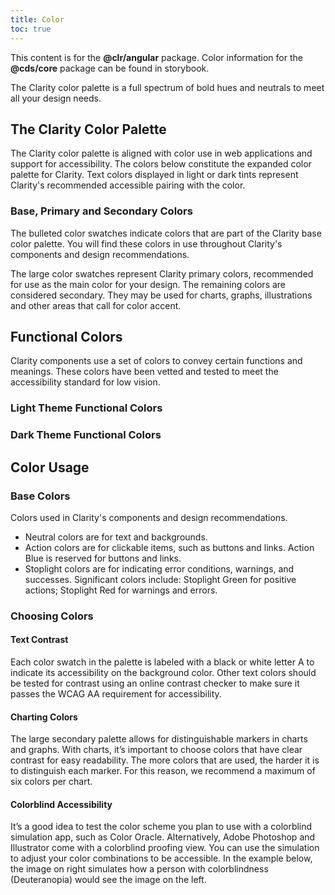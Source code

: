 ```yaml
---
title: Color
toc: true
---
```


<DocAlert :actionPop="true" status="warning" path="/storybook/core/?path=/story/foundation-color--page">This content is for the <b>@clr/angular</b> package. Color information for the <b>@cds/core</b> package can be found in storybook.</DocAlert>

The Clarity color palette is a full spectrum of bold hues and neutrals to meet all your design needs.

## The Clarity Color Palette

The Clarity color palette is aligned with color use in web applications and support for accessibility. The colors below constitute the expanded color palette for Clarity. Text colors displayed in light or dark tints represent Clarity's recommended accessible pairing with the color.

### Base, Primary and Secondary Colors

The bulleted color swatches indicate colors that are part of the Clarity base color palette. You will find these colors in use throughout Clarity's components and design recommendations.

The large color swatches represent Clarity primary colors, recommended for use as the main color for your design. The remaining colors are considered secondary. They may be used for charts, graphs, illustrations and other areas that call for color accent.

<ClrColorsPalette></ClrColorsPalette>

## Functional Colors

Clarity components use a set of colors to convey certain functions and meanings. These colors have been vetted and tested to meet the accessibility standard for low vision.

### Light Theme Functional Colors

<ClrColorsFunctional></ClrColorsFunctional>

### Dark Theme Functional Colors

<ClrColorsFunctional colorMode="dark"></ClrColorsFunctional>

## Color Usage

### Base Colors

Colors used in Clarity's components and design recommendations.

- Neutral colors are for text and backgrounds.
- Action colors are for clickable items, such as buttons and links. Action Blue is reserved for buttons and links.
- Stoplight colors are for indicating error conditions, warnings, and successes. Significant colors include: Stoplight Green for positive actions; Stoplight Red for warnings and errors.

### Choosing Colors

#### Text Contrast

Each color swatch in the palette is labeled with a black or white letter A to indicate its accessibility on the background color. Other text colors should be tested for contrast using an online contrast checker to make sure it passes the WCAG AA requirement for accessibility.

#### Charting Colors

The large secondary palette allows for distinguishable markers in charts and graphs. With charts, it’s important to choose colors that have clear contrast for easy readability. The more colors that are used, the harder it is to distinguish each marker. For this reason, we recommend a maximum of six colors per chart.

#### Colorblind Accessibility

It’s a good idea to test the color scheme you plan to use with a colorblind simulation app, such as Color Oracle. Alternatively, Adobe Photoshop and Illustrator come with a colorblind proofing view. You can use the simulation to adjust your color combinations to be accessible. In the example below, the image on right simulates how a person with colorblindness (Deuteranopia) would see the image on the left.
